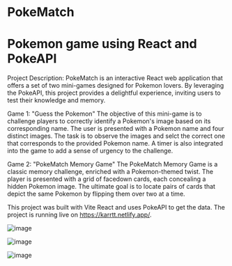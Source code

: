 # PokeMatch

# Pokemon game using React and PokeAPI

Project Description:
PokeMatch is an interactive React web application that offers a set of two mini-games designed for Pokemon lovers. By leveraging the PokeAPI, this project provides a delightful experience, inviting users to test their knowledge and memory.

Game 1: "Guess the Pokemon"
The objective of this mini-game is to challenge players to correctly identify a Pokemon's image based on its corresponding name. The user is presented with a Pokemon name and four distinct images. The task is to observe the images and selct the correct one that corresponds to the provided Pokemon name. A timer is also integrated into the game to add a sense of urgency to the challenge.

Game 2: "PokeMatch Memory Game"
The PokeMatch Memory Game is a classic memory challenge, enriched with a Pokemon-themed twist. The player is presented with a grid of facedown cards, each concealing a hidden Pokemon image. The ultimate goal is to locate pairs of cards that depict the same Pokemon by flipping them over two at a time. 

This project was built with Vite React and uses PokeAPI to get the data. 
The project is running live on https://karrtt.netlify.app/.

![image](https://github.com/Karrtt/pokemon-game/assets/79457820/0ebb6bdf-1b83-48c1-9923-98db2eab1612)

![image](https://github.com/Karrtt/pokemon-game/assets/79457820/ba506e5f-87bc-4260-892e-77b0bfede0fa)

![image](https://github.com/Karrtt/pokemon-game/assets/79457820/6fb4fd8d-d621-46be-b355-ebd60dd900e5)
